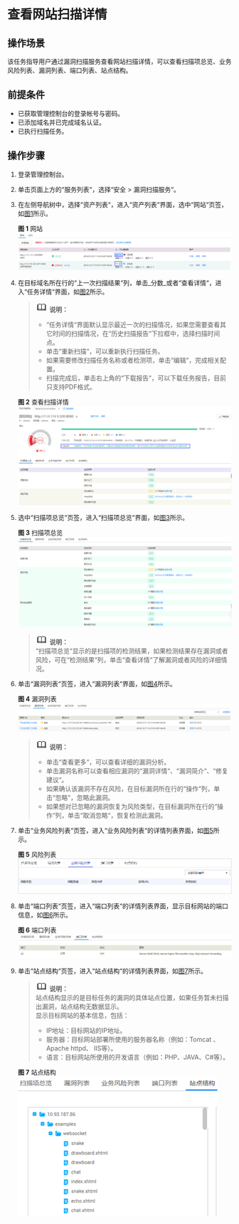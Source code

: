 # 查看网站扫描详情<a name="vss_01_0068"></a>

## 操作场景<a name="section355355610215"></a>

该任务指导用户通过漏洞扫描服务查看网站扫描详情，可以查看扫描项总览、业务风险列表、漏洞列表、端口列表、站点结构。

## 前提条件<a name="section330014101317"></a>

-   已获取管理控制台的登录帐号与密码。
-   已添加域名并已完成域名认证。
-   已执行扫描任务。

## 操作步骤<a name="section676171715510"></a>

1.  登录管理控制台。
2.  单击页面上方的“服务列表“，选择“安全  \>  漏洞扫描服务“。
3.  在左侧导航树中，选择“资产列表“，进入“资产列表“界面，选中“网站“页签，如[图1](#fig17451176552)所示。

    **图 1**  网站<a name="fig17451176552"></a>  
    ![](figures/网站.png "网站")

4.  在目标域名所在行的“上一次扫描结果“列，单击_分数_或者“查看详情“，进入“任务详情“界面，如[图2](#fig57613177553)所示。

    >![](public_sys-resources/icon-note.gif) **说明：**   
    >-   “任务详情“界面默认显示最近一次的扫描情况，如果您需要查看其它时间的扫描情况，在“历史扫描报告“下拉框中，选择扫描时间点。  
    >-   单击“重新扫描“，可以重新执行扫描任务。  
    >-   如果需要修改扫描任务名称或者检测项，单击“编辑“，完成相关配置。  
    >-   扫描完成后，单击右上角的“下载报告“，可以下载任务报告，目前只支持PDF格式。  

    **图 2**  查看扫描详情<a name="fig57613177553"></a>  
    ![](figures/查看扫描详情.png "查看扫描详情")

5.  选中“扫描项总览“页签，进入“扫描项总览“界面，如[图3](#fig937111401197)所示。

    **图 3**  扫描项总览<a name="fig937111401197"></a>  
    ![](figures/扫描项总览.png "扫描项总览")

    >![](public_sys-resources/icon-note.gif) **说明：**   
    >“扫描项总览“显示的是扫描项的检测结果，如果检测结果存在漏洞或者风险，可在“检测结果“列，单击“查看详情“了解漏洞或者风险的详细情况。  

6.  单击“漏洞列表“页签，进入“漏洞列表“界面，如[图4](#fig77611917175513)所示。

    **图 4**  漏洞列表<a name="fig77611917175513"></a>  
    ![](figures/漏洞列表.png "漏洞列表")

    >![](public_sys-resources/icon-note.gif) **说明：**   
    >-   单击“查看更多“，可以查看详细的漏洞分析。  
    >-   单击漏洞名称可以查看相应漏洞的“漏洞详情“、“漏洞简介“、“修复建议“。  
    >-   如果确认该漏洞不存在风险，在目标漏洞所在行的“操作“列，单击“忽略“，忽略此漏洞。  
    >-   如果想对已忽略的漏洞恢复为风险类型，在目标漏洞所在行的“操作“列，单击“取消忽略“，恢复检测此漏洞。  

7.  单击“业务风险列表“页签，进入“业务风险列表“的详情列表界面，如[图5](#fig46892011205519)所示。

    **图 5**  风险列表<a name="fig46892011205519"></a>  
    ![](figures/风险列表.png "风险列表")

8.  单击“端口列表“页签，进入“端口列表“的详情列表界面，显示目标网站的端口信息，如[图6](#fig1676191745520)所示。

    **图 6**  端口列表<a name="fig1676191745520"></a>  
    ![](figures/端口列表.png "端口列表")

9.  单击“站点结构“页签，进入“站点结构“的详情列表界面，如[图7](#fig129510337427)所示。

    >![](public_sys-resources/icon-note.gif) **说明：**   
    >站点结构显示的是目标任务的漏洞的具体站点位置，如果任务暂未扫描出漏洞，站点结构无数据显示。  
    >显示目标网站的基本信息，包括：  
    >-   IP地址：目标网站的IP地址。  
    >-   服务器：目标网站部署所使用的服务器名称（例如：Tomcat 、Apache httpd、 IIS等）。  
    >-   语言：目标网站所使用的开发语言（例如：PHP、JAVA、C\#等）。  

    **图 7**  站点结构<a name="fig129510337427"></a>  
    ![](figures/站点结构.png "站点结构")


